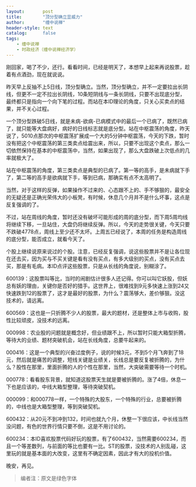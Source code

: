 ```yaml
---
layout:       post
title:        "顶分型确立显威力"
author:       "缠中说禅"
header-style: text
catalog:      false
tags:
    - 缠中说禅
    - 时政经济（缠中说禅经济学）
---
```


刚回家，喝了不少，还行。看看时间，已经是明天了，本想早上起来再说股票，趁着有点酒劲，现在就说说。



昨天早上反抽不上5日线，顶分型确立。当然，顶分型确立，并不一定要拉出长阴线，但更不一定不拉出长阴线，10条短阴线与一条长阴线，只要不出现底分型，最终都只是指向一个向下笔的过程。而站在本ID理论的角度，只关心买卖点的结果，并不关心过程。



一个顶分型跌破5日线，就是未病-欲病-已病模式中的最后一个已病了，既然已病了，就只能等大盘病好，病好的日线标志就是底分型。站在中枢震荡的角度，昨天说了，5010点那次的中枢震荡扩展成一个大的5分钟中枢震荡，今天的下跌，暂时没有把这个中枢震荡的第三类卖点给震出来，所以，只要不出现这个卖点，那么一切依然保持在基本的中枢震荡中，当然，如果出现了，那么大盘跌破上次低点的几率就极大了。



站在中枢震荡的角度，第三类卖点是典型的已病了。第一等的高手，是未病就下手了，第二等的高手是欲病就下手，等到已病，那确实有点不太高明了。



当然，对于这样的反弹，如果操作不过来的、心态跟不上的、手不够狠的，最安全的无疑还是正确光荣伟大的小板凳，有时候，休息几个月并不是什么坏事，这点是反复强调的了。



不过，站在周线的角度，暂时还没有破坏可能形成的周的底分型，而下周5周均线将继续下移，一旦站住，大盘仍将继续反弹。所以，今天的走势很关键，今天只要不跌破4778点，周线上至少还不太坏。上周五已经说了，本周的任务是构造周线的底分型，能否成立，就看今天了。



个股上继续说原来说过的个股。注意，已经反复强调，说这些股票并不是让各位现在还去买，因为买与不买关键是看有没有买点，有多大级别的买点，没有买点去买，那是有毛病。本ID点评这些股票，只是从长线的角度说，别糊涂了。



600139：这股票叫等比，当时的闹剧估计很多人还记得。你可以叫它妖股，但妖总有妖的理由，关键你是否好的猎手。这世界上，很难找到9元多快速上涨到24又快速跌到12的股票了，这才是最好的股票，为什么？震荡够大，差价够狠。没这技术的，请远离。



600569：这也是一只折腾不少人的股票，最大的题材，还是整体上市与收购，股性比较顽皮，没技术的远离。



000998：农业股的问题就是概念好，但业绩跟不上，所以暂时只能大箱型折腾，等待大的业绩、题材突破机会，站在长线角度，总要牛起来的。



000416：这是一个典型的兴奋过度例子，说的时候3元，不到5个月飞奔到了18元，然后就是痛苦的调整，短线关键是业绩关，长线总是要反复被折腾的，为什么？股性在那里，里面折腾的人的个性在那里，当然，大突破需要等待一个时机。



000778：看看股东背景，就知道这股票天生就是要被折腾的。涨了4倍，休息一下也是应该的，中线大箱型整理，等待突破契机。



000099：和000778一样，一个特殊的大股东，一个特殊的行业，总要被折腾的，中线也是大箱型整理，等到突破契机。



600432：从20元不到冲到132，时间也就九个月，休整一下很应该，中长线当然没问题，有色的世界行情只要不倒，这是不用讨论的。



600234：本ID喜欢股票代码好玩的股票，有了600432，当然需要600234，而且一个等差数列，与前面的等比也要有一比。ST的股票，没技术的人别乱碰，这里玩的就是基本面的大改变，这里有不确定因素，因此才有大的投机价值。



晚安，再见。



> 编者注：原文是绿色字体
